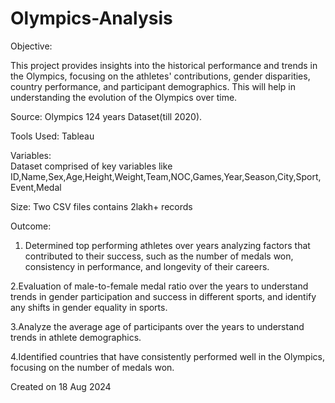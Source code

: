 # Olympics-Analysis
Objective:  

This project provides insights into the historical performance and trends in the Olympics, focusing on the athletes' contributions, gender disparities, country performance, and participant demographics. This will help in understanding the evolution of the Olympics over time.

Source:
Olympics 124 years Dataset(till 2020).

Tools Used:
Tableau

Variables:  
Dataset comprised of key variables like ID,Name,Sex,Age,Height,Weight,Team,NOC,Games,Year,Season,City,Sport,Event,Medal

Size: 
Two CSV files contains 2lakh+ records

Outcome:
1. Determined top performing athletes over years analyzing factors that contributed to their success, such as the number of medals won, consistency in performance, and longevity of their careers.

2.Evaluation of male-to-female medal ratio over the years to understand trends in gender participation and success in different sports, and identify any shifts in gender equality in sports.

3.Analyze the average age of participants over the years to understand trends in athlete demographics.

4.Identified countries that have consistently performed well in the Olympics, focusing on the number of medals won.

Created on
18 Aug 2024
